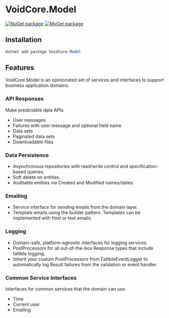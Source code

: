 # VoidCore.Model

[![NuGet package](https://img.shields.io/nuget/v/VoidCore.Model.svg)](https://www.nuget.org/packages/VoidCore.Model/)
[![MyGet package](https://img.shields.io/myget/voidcoredev/vpre/VoidCore.Model.svg?label=myget)](https://www.myget.org/feed/voidcoredev/package/nuget/VoidCore.Model)

## Installation

```powerShell
dotnet add package VoidCore.Model
```

## Features

VoidCore.Model is an opinionated set of services and interfaces to support business application domains.

### API Responses

Make predictable data APIs.

* User messages
* Failures with user message and optional field name
* Data sets
* Paginated data sets
* Downloadable files

### Data Persistence

* Asynchronous repositories with read/write control and specification-based queries.
* Soft delete on entities.
* Auditable entities via Created and Modified names/dates.

### Emailing

* Service interface for sending emails from the domain layer.
* Template emails using the builder pattern. Templates can be implemented with html or text emails.

### Logging

* Domain-safe, platform-agnostic interfaces for logging services.
* PostProcessors for all out-of-the-box Response types that include fallible logging.
* Inherit your custom PostProcessors from FallibleEventLogger to automatically log Result failures from the validation or event handler.

### Common Service Interfaces

Interfaces for common services that the domain can use.

* Time
* Current user
* Emailing
